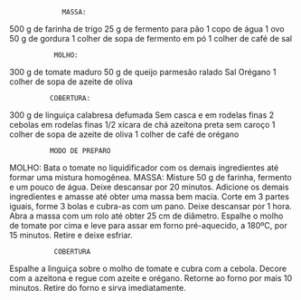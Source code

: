                  MASSA:
                 
500 g de farinha de trigo
25 g de fermento para pão
1 copo de água
1 ovo
50 g de gordura
1 colher de sopa de fermento em pó
1 colher de café de sal
               
               MOLHO:
300 g de tomate maduro
50 g de queijo parmesão ralado
Sal
Orégano
1 colher de sopa de azeite de oliva

              COBERTURA:
300 g de linguiça calabresa defumada
Sem casca e em rodelas finas
2 cebolas em rodelas finas
1/2 xícara de chá azeitona preta sem caroço
1 colher de sopa de azeite de oliva
1 colher de café de orégano

              MODO DE PREPARO
MOLHO:
Bata o tomate no liquidificador com os demais ingredientes até formar uma mistura homogênea.
MASSA:
Misture 50 g de farinha, fermento e um pouco de água.
Deixe descansar por 20 minutos. Adicione os demais ingredientes e amasse até obter uma massa bem macia.
Corte em 3 partes iguais, forme 3 bolas e cubra-as com um pano.
Deixe descansar por 1 hora. Abra a massa com um rolo até obter 25 cm de diâmetro. Espalhe o molho de tomate por cima e leve para assar em forno pré-aquecido, a 180ºC, por 15 minutos.
Retire e deixe esfriar.

               COBERTURA
               
Espalhe a linguiça sobre o molho de tomate e cubra com a cebola.
Decore com a azeitona e regue com azeite e orégano.
Retorne ao forno por mais 10 minutos.
Retire do forno e sirva imediatamente.
